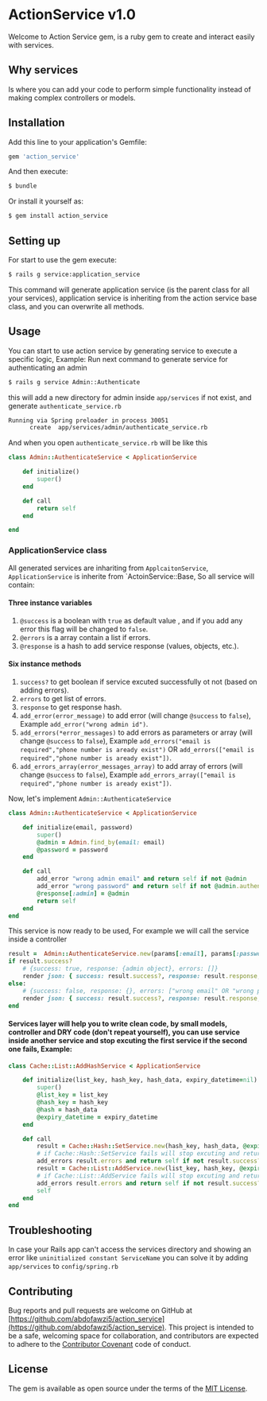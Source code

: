 # ActionService v1.0
Welcome to Action Service gem, is a ruby gem to create and interact easily with services.

## Why services
Is where you can add your code to perform simple functionality instead of making complex controllers or models.

## Installation
Add this line to your application's Gemfile:

```ruby
gem 'action_service'
```

And then execute:
```bash
$ bundle
```

Or install it yourself as:
```bash
$ gem install action_service
```

## Setting up
For start to use the gem execute:
```bash
$ rails g service:application_service
```
This command will generate application service (is the parent class for all your services), application service is inheriting from the action service base class, and you can overwrite all methods.

## Usage
You can start to use action service by generating service to execute a specific logic, Example:
Run next command to generate service for authenticating an admin
```bash 
$ rails g service Admin::Authenticate
```
this will add a new directory for admin inside `app/services` if not exist, and generate `authenticate_service.rb`
```bash
Running via Spring preloader in process 30051
      create  app/services/admin/authenticate_service.rb
```
And when you open `authenticate_service.rb` will be like this
```ruby
class Admin::AuthenticateService < ApplicationService

    def initialize()
        super()
    end

    def call
        return self
    end

end
```

### ApplicationService class
All generated services are inhariting from `ApplcaitonService`, `ApplicationService` is inherite from `ActoinService::Base, So all service will contain:  
#### Three instance variables 
1. `@success` is a boolean with `true` as default value , and if you add any error this flag will be changed to `false`. 
2. `@errors` is a array contain a list if errors.
3. `@response` is a hash to add service response (values, objects, etc.).
#### Six instance methods
1. `success?` to get boolean if service excuted successfully ot not (based on adding errors).
2. `errors` to get list of errors.
3. `response` to get response hash.
4. `add_error(error_message)` to add error (will change `@success` to `false`), Example `add_error("wrong admin id")`.
5. `add_errors(*error_messages)` to add errors as parameters or array (will change `@success` to `false`), Example `add_errors("email is required","phone number is aready exist")` OR `add_errors(["email is required","phone number is aready exist"])`.
6. `add_errors_array(error_messages_array)` to add array of errors (will change `@success` to `false`), Example `add_errors_array(["email is required","phone number is aready exist"])`.

Now, let's implement `Admin::AuthenticateService`
```ruby
class Admin::AuthenticateService < ApplicationService

    def initialize(email, password)
        super()
        @admin = Admin.find_by(email: email)
        @password = password
    end

    def call
        add_error "wrong admin email" and return self if not @admin
        add_error "wrong password" and return self if not @admin.authenticate(@password)
        @response[:admin] = @admin
        return self
    end
end
```

This service is now ready to be used, For example we will call the service inside a controller
```ruby
result =  Admin::AuthenticateService.new(params[:email], params[:password]).call
if result.success?
    # {success: true, response: {admin object}, errors: []}
    render json: { success: result.success?, response: result.response, errors: result.errors }
else:
    # {success: false, response: {}, errors: ["wrong email" OR "wrong password"]}
    render json: { success: result.success?, response: result.response, errors: result.errors }, status: :unauthorized
end
```

#### Services layer will help you to write clean code, by small models, controller and DRY code (don't repeat yourself), you can use service inside another service and stop excuting the first service if the second one fails, Example:
```ruby
class Cache::List::AddHashService < ApplicationService

    def initialize(list_key, hash_key, hash_data, expiry_datetime=nil)
        super()
        @list_key = list_key
        @hash_key = hash_key
        @hash = hash_data
        @expiry_datetime = expiry_datetime
    end

    def call
        result = Cache::Hash::SetService.new(hash_key, hash_data, @expiry_datetime).call
        # if Cache::Hash::SetService fails will stop excuting and return the errors
        add_errors result.errors and return self if not result.success? 
        result = Cache::List::AddService.new(list_key, hash_key, @expiry_datetime).call
        # if Cache::List::AddService fails will stop excuting and return the errors
        add_errors result.errors and return self if not result.success?
        self
    end
end
```

## Troubleshooting 
In case your Rails app can't access the services directory and showing an error like `uninitialized constant ServiceName` you can solve it by adding `app/services` to `config/spring.rb`

## Contributing
Bug reports and pull requests are welcome on GitHub at [https://github.com/abdofawzi5/action_service](https://github.com/abdofawzi5/action_service). This project is intended to be a safe, welcoming space for collaboration, and contributors are expected to adhere to the [Contributor Covenant](http://contributor-covenant.org) code of conduct.

## License
The gem is available as open source under the terms of the [MIT License](http://opensource.org/licenses/MIT).
